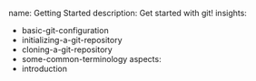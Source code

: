 name: Getting Started
description: Get started with git!
insights:
  - basic-git-configuration
  - initializing-a-git-repository
  - cloning-a-git-repository
  - some-common-terminology
aspects:
  - introduction
